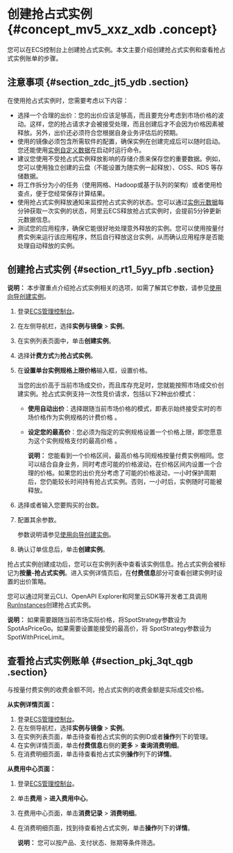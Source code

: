 # 创建抢占式实例 {#concept_mv5_xxz_xdb .concept}

您可以在ECS控制台上创建抢占式实例。本文主要介绍创建抢占式实例和查看抢占式实例账单的步骤。

## 注意事项 {#section_zdc_jt5_ydb .section}

在使用抢占式实例时，您需要考虑以下内容：

-   选择一个合理的出价：您的出价应该足够高，而且要充分考虑到市场价格的波动。这样，您的抢占请求才会被接受处理，而且创建后才不会因为价格因素被释放。另外，出价还必须符合您根据自身业务评估后的预期。
-   使用的镜像必须包含所需软件的配置，确保实例在创建完成后可以随时启动。您还能使用[实例自定义数据](../cn.zh-CN/实例/管理实例/使用实例自定义数据/生成实例自定义数据.md#)在启动时运行命令。
-   建议您使用不受抢占式实例释放影响的存储介质来保存您的重要数据。例如，您可以使用独立创建的云盘（不能设置为随实例一起释放）、OSS、RDS 等存储数据。
-   将工作拆分为小的任务（使用网格、Hadoop或基于队列的架构）或者使用检查点，便于您经常保存计算结果。
-   使用抢占式实例释放通知来监控抢占式实例的状态。您可以通过[实例元数据](../cn.zh-CN/实例/管理实例/使用实例元数据/什么是实例元数据.md#)每分钟获取一次实例的状态，阿里云ECS释放抢占式实例时，会提前5分钟更新元数据信息。
-   测试您的应用程序，确保它能很好地处理意外释放的实例。您可以使用按量付费实例来运行该应用程序，然后自行释放这台实例，从而确认应用程序是否能处理自动释放的实例。

## 创建抢占式实例 {#section_rt1_5yy_pfb .section}

**说明：** 本步骤重点介绍抢占式实例相关的选项，如需了解其它参数，请参见[使用向导创建实例](cn.zh-CN/实例/创建实例/使用向导创建实例.md#)。

1.  登录[ECS管理控制台](https://ecs.console.aliyun.com)。
2.  在左侧导航栏，选择**实例与镜像** \> **实例**。
3.  在实例列表页面中，单击**创建实例**。
4.  选择**计费方式**为**抢占式实例**。
5.  在**设置单台实例规格上限价格**输入框，设置价格。

    当您的出价高于当前市场成交价，而且库存充足时，您就能按照市场成交价创建实例。抢占式实例支持一次性竞价请求，包括以下2种出价模式：

    -   **使用自动出价**：选择跟随当前市场价格的模式，即表示始终接受实时的市场价格作为实例规格的计费价格 。
    -   **设定您的最高价**：您必须为指定的实例规格设置一个价格上限，即您愿意为这个实例规格支付的最高价格 。

        **说明：** 您能看到一个价格区间，最高价格与同规格按量付费实例相同。您可以结合自身业务，同时考虑可能的价格波动，在价格区间内设置一个合理的价格。如果您的出价充分考虑了可能的价格波动，一小时保护周期后，您仍能较长时间持有抢占式实例。否则，一小时后，实例随时可能被释放。

6.  选择或者输入您要购买的台数。
7.  配置其余参数。

    参数说明请参见[使用向导创建实例](cn.zh-CN/实例/创建实例/使用向导创建实例.md#)。

8.  确认订单信息后，单击**创建实例**。

抢占式实例创建成功后，您可以在实例列表中查看该实例信息。抢占式实例会被标记为**按量-抢占式实例**。进入实例详情页后，在**付费信息**部分可查看创建实例时设置的出价策略。

您可以通过阿里云CLI、OpenAPI Explorer和阿里云SDK等开发者工具调用[RunInstances](../cn.zh-CN/API参考/实例/RunInstances.md#)创建抢占式实例。

**说明：** 如果需要跟随当前市场实际价格，将SpotStrategy参数设为SpotAsPriceGo。如果需要设置能接受的最高价，将 SpotStrategy参数设为SpotWithPriceLimit。

## 查看抢占式实例账单 {#section_pkj_3qt_qgb .section}

与按量付费实例的收费金额不同，抢占式实例的收费金额是实际成交价格。

**从实例详情页面：**

1.  登录[ECS管理控制台](https://ecs.console.aliyun.com)。
2.  在左侧导航栏，选择**实例与镜像** \> **实例**。
3.  在实例列表页面，单击待查看抢占式实例的实例ID或者**操作**列下的管理。
4.  在实例详情页面，单击**付费信息**右侧的**更多** \> **查询消费明细**。
5.  在消费明细页面，单击待查看抢占式实例**操作**列下的**详情**。

**从费用中心页面：**

1.  登录[ECS管理控制台](https://ecs.console.aliyun.com)。
2.  单击**费用** \> **进入费用中心**。
3.  在费用中心页面，单击**消费记录** \> **消费明细**。
4.  在消费明细页面，找到待查看抢占式实例，单击**操作**列下的**详情**。

    **说明：** 您可以按产品、支付状态、账期等条件筛选。


